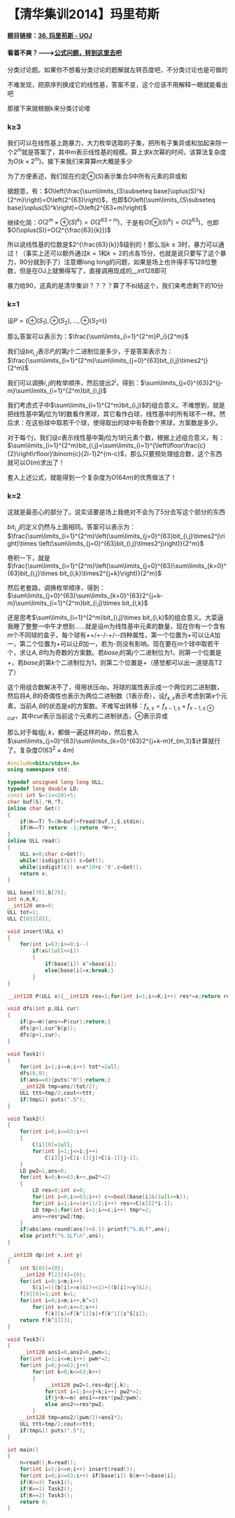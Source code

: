 # 【清华集训2014】玛里苟斯

#### 题目链接：[36. 玛里苟斯  -  UOJ](http://uoj.ac/problem/36)

#### 看着不爽？--->[公式问题，转到这里去吧](https://ebola-emperor.blog.luogu.org/post-qing-hua-ji-xun-2014-ma-li-gou-si)

分类讨论题。如果你不想看分类讨论的题解就左转百度吧，不分类讨论也是可做的

不难发现，把原序列换成它的线性基，答案不变，这个应该不用解释一眼就能看出吧

那接下来就根据k来分类讨论喽

### k≥3

我们可以在线性基上跑暴力，大力枚举选取的子集，把所有子集异或和加起来除一个$2^m$就是答案了，其中$m$表示线性基的规模。算上求$k$次幂的时间，该算法复杂度为$O(k\times 2^m)$。接下来我们来算算$m$大概是多少

为了方便表述，我们现在约定$\oplus(S)$表示集合$S$中所有元素的异或和

据题意，有：$O\left(\frac{\sum\limits_{S\subseteq base}\oplus(S)^k}{2^m}\right)=O\left(2^{63}\right)$，也即$O\left(\sum\limits_{S\subseteq base}\oplus(S)^k\right)=O\left(2^{63+m}\right)$

继续化简：$O(2^m\times\oplus(S)^k)=O(2^{63+m})$，于是有$O(\oplus(S)^k)=O(2^{63})$，也即$O(\oplus(S))=O(2^{\frac{63}{k}})$

所以说线性基的位数是$2^{\frac{63}{k}}$级别的！那么当$k\geq 3$时，暴力可以通过！（事实上还可以额外通过$k=1$和$k=2$的点各$15$分，也就是说只要写了这个暴力，$90$分就到手了）注意爆long long的问题，如果是场上也许得手写128位整数，但是在OJ上就懒得写了，直接调用现成的__int128即可

暴力给$90$，这真的是清华集训？？？？算了不纠结这个，我们来考虑剩下的$10$分

### k=1

设$P=\{\oplus(S_1),\oplus(S_2),...,\oplus(S_{2^m})\}$

那么答案可以表示为：$\frac{\sum\limits_{i=1}^{2^m}P_i}{2^m}$

我们设$bit_{i,j}$表示$P_i$的第$j$个二进制位是多少，于是答案表示为：$\frac{\sum\limits_{i=1}^{2^m}\sum\limits_{j=0}^{63}bit_{i,j}\times2^j}{2^m}$

我们可以调换$i,j$的枚举顺序，然后提出$2^j$，得到：$\sum\limits_{j=0}^{63}2^{j-m}\sum\limits_{i=1}^{2^m}bit_{i,j}$

我们考虑式子中$\sum\limits_{i=1}^{2^m}bit_{i,j}$的组合意义。不难想到，就是把线性基中第$j$位为$1$的数看作黑球，其它看作白球，线性基中的所有球不一样。然后求：在这些球中取若干个球，使得取出的球中有奇数个黑球，方案数是多少。

对于每个$j$，我们设$c$表示线性基中第$j$位为$1$的元素个数，根据上述组合意义，有：$\sum\limits_{i=1}^{2^m}bit_{i,j}=\sum\limits_{i=1}^{\left\lfloor\frac{c}{2}\right\rfloor}\binom{c}{2i-1}2^{m-c}$，那么只要预处理组合数，这个东西就可以$O(m)$求出了！

套入上述公式，就能得到一个复杂度为$O(64m)$的优秀做法了！

### k=2

这就是最恶心的部分了。说实话要是场上我绝对不会为了$5$分去写这个部分的东西

$bit_{i,j}$的定义仍然与上面相同。答案可以表示为：$\frac{\sum\limits_{i=1}^{2^m}\left(\sum\limits_{j=0}^{63}bit_{i,j}\times2^j\right)\times \left(\sum\limits_{j=0}^{63}bit_{i,j}\times2^j\right)}{2^m}$

卷积一下，就是$\frac{\sum\limits_{i=1}^{2^m}\left(\sum\limits_{j=0}^{63}\sum\limits_{k=0}^{63}bit_{i,j}\times bit_{i,k}\times2^{j+k}\right)}{2^m}$

然后老套路，调换枚举顺序，得到：$\sum\limits_{j=0}^{63}\sum\limits_{k=0}^{63}2^{j+k-m}\sum\limits_{i=1}^{2^m}bit_{i,j}\times bit_{i,k}$

还是思考$\sum\limits_{i=1}^{2^m}bit_{i,j}\times bit_{i,k}$的组合意义。大菜逼我睡了整整一中午才想到……就是设$m$为线性基中元素的数量，现在你有一个含有$m$个不同球的盒子，每个球有++/+-/-+/--四种属性，第一个位置为+可以让$A$加一，第二个位置为+可以让$B$加一，若为-则没有影响。现在要在$m$个球中取若干个，求让$A,B$均为奇数的方案数。若$base_i$的第$j$个二进制位为$1$，则第一个位置是+，若$base_i$的第$k$个二进制位为$1$，则第二个位置是+（感觉都可以出一道提高T2了）

这个用组合数解决不了，得用状压dp。将球的属性表示成一个两位的二进制数，然后将$A,B$的奇偶性也表示为两位二进制数（1表示奇），设$f_{x,s}$表示考虑到第$x$个元素，当前$A,B$的状态是$s$的方案数。不难写出转移：$f_{x,s}=f_{x-1,s}+f_{x-1,s\oplus cur}$，其中$cur$表示当前这个元素的二进制状态，$\oplus$表示异或

那么对于每组$j,k$，都做一遍这样的dp，然后套入$\sum\limits_{j=0}^{63}\sum\limits_{k=0}^{63}2^{j+k-m}f_{m,3}$计算就行了。复杂度$O(63^2\times 4m)$

```cpp
#include<bits/stdc++.h>
using namespace std;

typedef unsigned long long ULL;
typedef long double LD;
const int S=(1<<20)+5;
char buf[S],*H,*T;
inline char Get()
{
    if(H==T) T=(H=buf)+fread(buf,1,S,stdin);
    if(H==T) return -1;return *H++;
}
inline ULL read()
{
    ULL x=0;char c=Get();
    while(!isdigit(c)) c=Get();
    while(isdigit(c)) x=x*10+c-'0',c=Get();
    return x;
}

ULL base[70],b[70];
int n,m,K;
__int128 ans=0;
ULL tot=1;
ULL C[65][65];

void insert(ULL x)
{
    for(int i=63;i>=0;i--)
        if(x&(1ull<<i))
        {
            if(base[i]) x^=base[i];
            else{base[i]=x;break;}
        }
}

__int128 P(ULL x){__int128 res=1;for(int i=1;i<=K;i++) res*=x;return res;}

void dfs(int p,ULL cur)
{
    if(p==m){ans+=P(cur);return;}
    dfs(p+1,cur^b[p]);
    dfs(p+1,cur);
}

void Task1()
{
    for(int i=1;i<=m;i++) tot*=2ull;
    dfs(0,0);
    if(ans==0){puts("0");return;}
    __int128 tmp=ans/(tot/2);
    ULL ttt=tmp/2;cout<<ttt;
    if(tmp&1) puts(".5");
}

void Task2()
{
    for(int i=0;i<=63;i++)
    {
        C[i][0]=1ull;
        for(int j=1;j<=i;j++)
            C[i][j]=C[i-1][j]+C[i-1][j-1];
    }
    LD pw2=1,ans=0;
    for(int k=0;k<=63;k++,pw2*=2)
    {
        LD res=0;int c=0;
        for(int i=0;i<=63;i++) c+=bool(base[i]&(1ull<<k));
        for(int i=1;i<=(c+1)/2;i++) res+=C[c][2*i-1];
        LD tmp=1;for(int i=1;i<=c;i++) tmp*=2;
        ans+=res*pw2/tmp;
    }
    if(abs(ans-round(ans))<0.1) printf("%.0Lf",ans);
    else printf("%.1Lf\n",ans);
}

__int128 dp(int x,int y)
{
    int S[65]={0};
    __int128 f[2][4]={0};
    for(int i=0;i<m;i++)
        S[i]=(((b[i]>>x)&1)<<1)+((b[i]>>y)&1);
    f[0][0]=1;int k=1;
    for(int i=0;i<m;i++,k^=1)
        for(int s=0;s<=3;s++)
            f[k][s]=f[k^1][s]+f[k^1][s^S[i]];
    return f[k^1][3];
}

void Task3()
{
    __int128 ans1=0,ans2=0,pwm=1;
    for(int i=1;i<=m;i++) pwm*=2;
    for(int j=0;j<=63;j++)
        for(int k=0;k<=63;k++)
        {
            __int128 pw2=1,res=dp(j,k);
            for(int i=1;i<=j+k;i++) pw2*=2;
            if(j+k>=m) ans1+=res*(pw2/pwm);
            else ans2+=res*pw2;
        }
    __int128 tmp=ans2/(pwm/2)+ans1*2;
    ULL ttt=tmp/2;cout<<ttt;
    if(tmp&1) puts(".5");
}

int main()
{
    n=read();K=read();
    for(int i=1;i<=n;i++) insert(read());
    for(int i=0;i<=63;i++) if(base[i]) b[m++]=base[i];
    if(K>=3) Task1();
    if(K==1) Task2();
    if(K==2) Task3();
    return 0;
}
```


